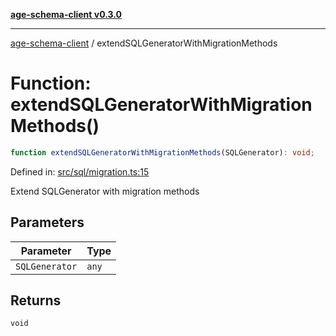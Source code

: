 [**age-schema-client v0.3.0**](../index.md)

***

[age-schema-client](/ageSchemaClient/api-generated/index.md) / extendSQLGeneratorWithMigrationMethods

# Function: extendSQLGeneratorWithMigrationMethods()

```ts
function extendSQLGeneratorWithMigrationMethods(SQLGenerator): void;
```

Defined in: [src/sql/migration.ts:15](https://github.com/standardbeagle/ageSchemaClient/blob/main/src/sql/migration.ts#L15)

Extend SQLGenerator with migration methods

## Parameters

| Parameter | Type |
| ------ | ------ |
| `SQLGenerator` | `any` |

## Returns

`void`
